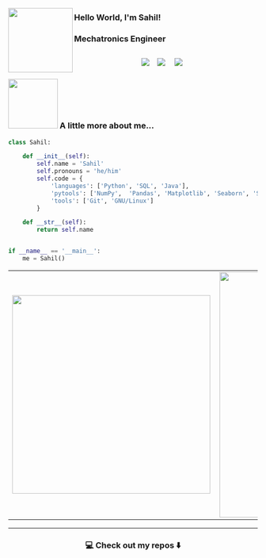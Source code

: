 <!--
**Sahil** is a ✨ _special_ ✨ repository because its `README.md` (this file) appears on your GitHub profile.
--->  
<p><img src="https://media.giphy.com/media/gjrYDwbjnK8x36xZIO/giphy.gif" align="left" width="130"> </p>

<h3 align="left">Hello World, I'm Sahil!</h3>

<h3>
  <p>Mechatronics Engineer</p>
</h3> 

<h2  align="center"></h2>
<p align="center">
  <a target="_blank"href="https://dev.to/sahilofficial/"><img src="https://img.shields.io/badge/dev.to-%2312100E.svg?&style=for-the-badge&logo=dev.to&logoColor=white" /></a>&nbsp;&nbsp;&nbsp;
  <a target="_blank"href="https://www.linkedin.com/in/sahilofficial74/"><img src="https://img.shields.io/badge/linkedin-%230077B5.svg?&style=for-the-badge&logo=linkedin&logoColor=white" /></a>&nbsp;&nbsp;&nbsp;&nbsp;
<!--   <a href="mailto:sahilofficial@gmail.com?subject=Hello%20Sahil,%20From%20Github"><img src="https://img.shields.io/badge/gmail-%23D14836.svg?&style=for-the-badge&logo=gmail&logoColor=white" /></a>&nbsp;&nbsp;&nbsp;&nbsp; -->
  <a href="https://www.kaggle.com/sahilofficial74"><img src="https://miro.medium.com/max/700/1*7sf40D8NGpopQhMwkYGDQg.jpeg" /></a>&nbsp;&nbsp;&nbsp;&nbsp;
</p>



### <img src="https://media.giphy.com/media/52OJ8scKQLfJ6WAen0/giphy.gif" width="100"> A little more about me...  


```python
class Sahil:

    def __init__(self):
        self.name = 'Sahil'
        self.pronouns = 'he/him'
        self.code = {
            'languages': ['Python', 'SQL', 'Java'],
            'pytools': ['NumPy',  'Pandas', 'Matplotlib', 'Seaborn', 'Scikit-learn', 'TensorFlow'],
            'tools': ['Git', 'GNU/Linux']            
        }

    def __str__(self):
        return self.name


if __name__ == '__main__':
    me = Sahil()


```

<center>
  <table>
    <tr>
      <td><img width="400px" align="left" src="https://github-readme-stats.vercel.app/api/top-langs/?username=Sahilofficial&hide=html&layout=compact&theme=radical" /></td>
        <td><img width="495px" align="left" src="https://github-readme-stats.vercel.app/api?username=Sahilofficial&theme=radical" /></td>
    </tr>   
  </table>
</center>  


<hr>

<h3  align="center">💻 Check out my repos ⬇️ </h3>
